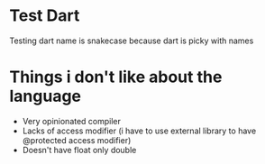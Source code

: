 # Test Dart
Testing dart name is snakecase because dart is picky with names

# Things i don't like about the language
- Very opinionated compiler
- Lacks of access modifier (i have to use external library to have @protected access modifier)
- Doesn't have float only double